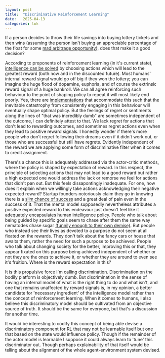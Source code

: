 ```yaml
---
layout: post
title:  "Discriminative Reinforcement Learning"
date:   2025-04-13 
categories: tok
---
```


If a person decides to throw their life savings into buying lottery tickets and then wins (assuming the person isn't buying an appreciable percentage of the float for some [mad arbitrage opportunity](https://newsfeed.time.com/2012/08/07/how-mit-students-scammed-the-massachusetts-lottery-for-8-million/#:~:text=Several%20years%20ago%2C%20while%20doing,smaller%20prizes%20if%20there%20was)), does that make it a good decision? 

According to proponents of reinforcement learning (in it's current state), [intelligence can be solved](https://lifeinthesingularity.com/p/could-reinforcement-learning-lead) by choosing actions which will lead to the greatest reward (both now and in the discounted future). Most humans' internal reward signal would go off big if they won the lottery; you can imagine the huge flood of dopamine, euphoria, and of course the extrinsic reward signal of a huge bankroll. We can all agree reinforcing such behaviour to the point of shaping policy to repeat it will most likely end poorly. Yes, there are [implementations](https://en.wikipedia.org/wiki/Markov_decision_process) that accommodate this such that the inevitable catastrophy from consistently engaging in this behaviour will eventually shape optimal policy. But the feelings of regret or sentiments along the lines of "that was incredibly dumb" are sometimes independent of the outcome, I can definitely attest to that. We lack regret for actions that don't lead to rewarding outcomes, and sometimes regret actions even when they lead to positive reward signals. I honestly wonder if there's more people who don't regret following their dreams even if it didn't work out, or those who are successful but still have regrets. Evidently independent of the reward we are applying some form of discriminative filter when it comes to credit assignment.

There's a chance this is adequately addressed via the actor-critic methods, where the policy is shaped by expectation of reward. In this respect, the principle of selecting actions that may not lead to a good reward but rather a high expected one would address the lack or remorse we feel for actions that didn't pan out. But this feels dissapontingly inadequate. For one, how does it explain when we willingly take actions acknowledging their negative expected reward? Startup founders notoriously claim they go in knowing there is a [slim chance of success](https://startupgenome.com/article/the-state-of-the-global-startup-economy) and a great deal of pain even in the success of it. That the mental model supposedly nevertheless attributes a positive expected reward to this endeavour just doesn't feel like it adequately encapsulates human intelligence policy. People who talk about being guided by specific goals seem to chase after them the same way nematodes chase sugar [(funnily enough to their own demise)](https://www.houzz.com/discussions/1959566/sugar-to-kill-nematodes). But people who instead see their lives as devoted to a purpose do not seem at all fixated on the rewards. They don't talk about the fancy cars or house that awaits them, rather the need for such a purpose to be achieved. People who talk about changing society for the better, improving this or that, they appear fixated on this purpose being achieved independent of whether or not they are the ones to achieve it, or whether they are around to even see it's fruition. Where is the reward expectation in this?     

It is this propulsive force I'm calling discrimination. Discrimination on the bodily platform is objectively dumb. But discrimination in the sense of having an internal model of what is the right thing to do and what isn't, and one that remains unaffected by reward signals is, in my opinion, a better candidate for 'necessary ingredient' of the  intelligence model rather than the concept of reinforcement learning. When it comes to humans, I also believe this discriminatory model should be cultivated from an objective source of truth. It should be the same for everyone, but that's a discussion for another time. 

It would be interesting to codify this concept of being able devise a discriminatory component for RL that may not be learnable itself but one that based on the state would influence policy. Though if the remainder of the actor model is learnable I suppose it could always learn to 'tune' this discriminator out. Though perhaps explainability of that itself would be telling about the alignment of the whole agent-environment system devised.  




